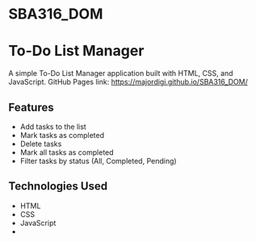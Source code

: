
# SBA316_DOM
# To-Do List Manager

A simple To-Do List Manager application built with HTML, CSS, and JavaScript.
GitHub Pages link: https://majordigi.github.io/SBA316_DOM/
## Features
- Add tasks to the list
- Mark tasks as completed
- Delete tasks
- Mark all tasks as completed
- Filter tasks by status (All, Completed, Pending)

## Technologies Used
- HTML
- CSS
- JavaScript
-
